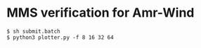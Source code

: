 # MMS verification for Amr-Wind

``` shell
$ sh submit.batch
$ python3 plotter.py -f 8 16 32 64
```

